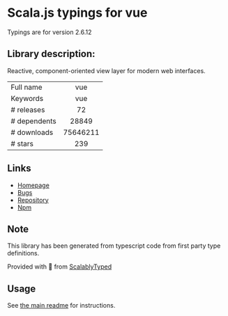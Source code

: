 
# Scala.js typings for vue

Typings are for version 2.6.12

## Library description:
Reactive, component-oriented view layer for modern web interfaces.

|                    |                 |
| ------------------ | :-------------: |
| Full name          | vue |
| Keywords           | vue |
| # releases         | 72 |
| # dependents       | 28849 |
| # downloads        | 75646211 |
| # stars            | 239 |

## Links
- [Homepage](https://github.com/vuejs/vue#readme)
- [Bugs](https://github.com/vuejs/vue/issues)
- [Repository](https://github.com/vuejs/vue)
- [Npm](https://www.npmjs.com/package/vue)
    


## Note
This library has been generated from typescript code from first party type definitions.

Provided with :purple_heart: from [ScalablyTyped](https://github.com/oyvindberg/ScalablyTyped)

## Usage
See [the main readme](../../readme.md) for instructions.


